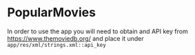 # PopularMovies

In order to use the app you will need to obtain and API key from https://www.themoviedb.org/ and place it under `app/res/xml/strings.xml::api_key`
